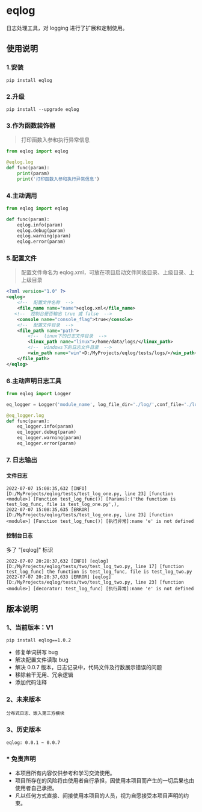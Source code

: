 # eqlog
日志处理工具，对 logging 进行了扩展和定制使用。



## 使用说明

### 1.安装
```shell script
pip install eqlog
```

### 2.升级
```shell script
pip install --upgrade eqlog
```

### 3.作为函数装饰器
> 打印函数入参和执行异常信息

```python
from eqlog import eqlog

@eqlog.log
def func(param):
    print(param)
    print('打印函数入参和执行异常信息')
```

### 4.主动调用
```python
from eqlog import eqlog

def func(param):  
    eqlog.info(param)  
    eqlog.debug(param)  
    eqlog.warning(param)  
    eqlog.error(param)  
```

### 5.配置文件
> 配置文件命名为 eqlog.xml，可放在项目启动文件同级目录、上级目录、上上级目录
```xml
<?xml version="1.0" ?>
<eqlog>
    <!--  配置文件名称  -->
    <file_name name="name">eqlog.xml</file_name>
   <!--  控制台是否输出 true 或 false  -->
    <console name="console_flag">true</console>
    <!--  配置文件目录  -->
    <file_path name="path">
        <!--  linux下的日志文件目录  -->
        <linux_path name="linux">/home/data/logs/</linux_path>
        <!--  windows下的日志文件目录  -->
        <win_path name="win">D:/MyProjects/eqlog/tests/logs/</win_path>
    </file_path>
</eqlog>
```

### 6.主动声明日志工具
```python
from eqlog import Logger

eq_logger = Logger('module_name', log_file_dir='./log/',conf_file='./log.xml')

@eq_logger.log
def func(param):  
    eq_logger.info(param)  
    eq_logger.debug(param)  
    eq_logger.warning(param)  
    eq_logger.error(param)  
```

### 7. 日志输出
#### 文件日志
```
2022-07-07 15:08:35,632 [INFO] [D:/MyProjects/eqlog/tests/test_log_one.py, line 23] [function <module>] [Function test_log_func()] [Params]:('the function is test_log_func, file is test_log_one.py',), 
2022-07-07 15:08:35,635 [ERROR] [D:/MyProjects/eqlog/tests/test_log_one.py, line 23] [function <module>] [Function test_log_func()] [执行异常]:name 'e' is not defined
```
#### 控制台日志
多了 "\[eqlog]" 标识
```
2022-07-07 20:28:37,632 [INFO] [eqlog] [D:/MyProjects/eqlog/tests/two/test_log_two.py, line 17] [function test_log_func] the function is test_log_func, file is test_log_two.py
2022-07-07 20:28:37,633 [ERROR] [eqlog] [D:/MyProjects/eqlog/tests/two/test_log_two.py, line 23] [function <module>] [decorator: test_log_func] [执行异常]:name 'e' is not defined
```

## 版本说明

### 1、当前版本：V1
```shell script
pip install eqlog==1.0.2
```
- 修复单词拼写 bug 
- 解决配置文件读取 bug
- 解决 0.0.7 版本，日志记录中，代码文件及行数展示错误的问题
- 移除若干无用、冗余逻辑
- 添加代码注释

### 2、未来版本
```
分布式日志、嵌入第三方模块
```

### 3、历史版本
```
eqlog: 0.0.1 ~ 0.0.7
```


### * 免责声明

* 本项目所有内容仅供参考和学习交流使用。
* 项目所存在的风险将由使用者自行承担，因使用本项目而产生的一切后果也由使用者自己承担。
* 凡以任何方式直接、间接使用本项目的人员，视为自愿接受本项目声明的约束。